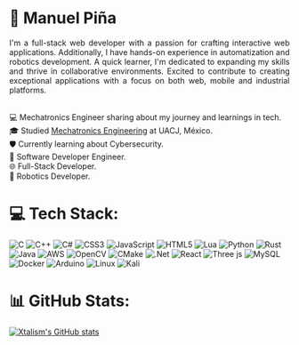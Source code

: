 # 🌟 Manuel Piña

<div align="justify"> 
    I'm a full-stack web developer with a passion for crafting interactive web applications. Additionally, I have hands-on experience in automatization and robotics development. A quick learner, I'm dedicated to expanding my skills and thrive in collaborative environments. Excited to contribute to creating exceptional applications with a focus on both web, mobile and industrial platforms.<br/>
</div>

<br/>

💻 Mechatronics Engineer sharing about my journey and learnings in tech.<br/>
🎓 Studied [Mechatronics Engineering](https://www.uacj.mx/oferta/programas.html?programa=44400&94) at UACJ, México.<br/>
🛡️ Currently learning about Cybersecurity.<br/>
💾 Software Developer Engineer.<br/>
🌐 Full-Stack Developer.<br/>
🤖 Robotics Developer.<br/>

# 💻 Tech Stack:

<!--
<div style="display: flex; flex-wrap: wrap; gap: 20px;">
  <img src="icons/c.svg" alt="C" width="40"/> 
  <img src="icons/cpp.png" alt="C++" width="40"/>
  <img src="icons/csharp.png" alt="C#" width="40"/>
  <img src="icons/rust.png" alt="C#" width="40"/>
  <img src="icons/python.png" alt="C#" width="40"/>
  <img src="icons/js.png" alt="C#" width="40"/>
  <img src="icons/html.png" alt="C#" width="40"/>
  <img src="icons/css.png" alt="C#" width="40"/>
  <img src="icons/matlab.png" alt="C#" width="40"/>
  <img src="icons/simulink.png" alt="C#" width="40"/>
  <img src="icons/labview.png" alt="C#" width="40"/>
  <img src="icons/vue.png" alt="C#" width="40"/>
  <img src="icons/react.svg" alt="C#" width="40"/>
  <img src="icons/fastapi.svg" alt="C#" width="40"/>
  <img src="icons/node.png" alt="C#" width="40"/>
  <img src="icons/jupyter.png" alt="C#" width="40"/>
  <img src="icons/django.png" alt="C#" width="40"/>
  <img src="icons/docker.png" alt="C#" width="40"/>
  <img src="icons/arduino.png" alt="C#" width="40"/>
  <img src="icons/mplab.png" alt="C#" width="40"/>
</div>
-->

![C](https://img.shields.io/badge/c-%2300599C.svg?style=for-the-badge&logo=c&logoColor=white)
![C++](https://img.shields.io/badge/c++-%2300599C.svg?style=for-the-badge&logo=c%2B%2B&logoColor=white)
![C#](https://img.shields.io/badge/c%23-%23239120.svg?style=for-the-badge&logo=csharp&logoColor=white)
![CSS3](https://img.shields.io/badge/css3-%231572B6.svg?style=for-the-badge&logo=css3&logoColor=white)
![JavaScript](https://img.shields.io/badge/javascript-%23323330.svg?style=for-the-badge&logo=javascript&logoColor=%23F7DF1E)
![HTML5](https://img.shields.io/badge/html5-%23E34F26.svg?style=for-the-badge&logo=html5&logoColor=white)
![Lua](https://img.shields.io/badge/lua-%232C2D72.svg?style=for-the-badge&logo=lua&logoColor=white)
![Python](https://img.shields.io/badge/python-3670A0?style=for-the-badge&logo=python&logoColor=ffdd54)
![Rust](https://img.shields.io/badge/rust-%23000000.svg?style=for-the-badge&logo=rust&logoColor=white)
![Java](https://img.shields.io/badge/java-%23ED8B00.svg?style=for-the-badge&logo=openjdk&logoColor=white)
![AWS](https://img.shields.io/badge/AWS-%23FF9900.svg?style=for-the-badge&logo=amazon-aws&logoColor=white)
![OpenCV](https://img.shields.io/badge/opencv-%23white.svg?style=for-the-badge&logo=opencv&logoColor=white)
![CMake](https://img.shields.io/badge/CMake-%23008FBA.svg?style=for-the-badge&logo=cmake&logoColor=white)
![.Net](https://img.shields.io/badge/.NET-5C2D91?style=for-the-badge&logo=.net&logoColor=white)
![React](https://img.shields.io/badge/react-%2320232a.svg?style=for-the-badge&logo=react&logoColor=%2361DAFB)
![Three js](https://img.shields.io/badge/threejs-black?style=for-the-badge&logo=three.js&logoColor=white)
![MySQL](https://img.shields.io/badge/mysql-4479A1.svg?style=for-the-badge&logo=mysql&logoColor=white)
![Docker](https://img.shields.io/badge/docker-%230db7ed.svg?style=for-the-badge&logo=docker&logoColor=white)
![Arduino](https://img.shields.io/badge/-Arduino-00979D?style=for-the-badge&logo=Arduino&logoColor=white)
![Linux](https://img.shields.io/badge/Linux-FCC624?style=for-the-badge&logo=linux&logoColor=black)
![Kali](https://img.shields.io/badge/Kali-268BEE?style=for-the-badge&logo=kalilinux&logoColor=white)

# 📊 GitHub Stats:

<!-- GitHub Stats from https://github.com/anuraghazra/github-readme-stats -->

[![Xtalism's GitHub stats](https://github-readme-stats.vercel.app/api?username=Xtalism&count_private=true&show_icons=true&theme=tokyonight&hide_rank=false)](https://github.com/Xtalism/github-readme-stats)
